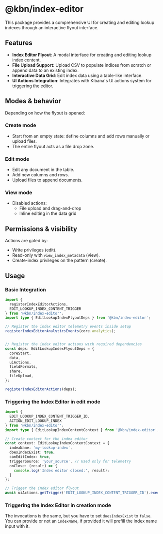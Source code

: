# @kbn/index-editor

This package provides a comprehensive UI for creating and editing lookup indexes through an interactive flyout interface.

## Features

- **Index Editor Flyout**: A modal interface for creating and editing lookup index content.
- **File Upload Support**: Upload CSV to populate indices from scratch or append data to an existing index.
- **Interactive Data Grid**: Edit index data using a table-like interface.
- **UI Actions Integration**: Integrates with Kibana's UI actions system for triggering the editor.

## Modes & behavior

Depending on how the flyout is opened:

### Create mode
- Start from an empty state: define columns and add rows manually or upload files.
- The entire flyout acts as a file drop zone.

### Edit mode
- Edit any document in the table.
- Add new columns and rows.
- Upload files to append documents.

### View mode
- Disabled actions:
  - File upload and drag-and-drop
  - Inline editing in the data grid

## Permissions & visibility

Actions are gated by:
- Write privileges (edit).
- Read-only with `view_index_metadata` (view).
- Create-index privileges on the pattern (create).

## Usage

### Basic Integration

```typescript
import { 
  registerIndexEditorActions,
  EDIT_LOOKUP_INDEX_CONTENT_TRIGGER 
} from '@kbn/index-editor';
import type { EditLookupIndexFlyoutDeps } from '@kbn/index-editor';

// Register the index editor telemetry events inside setup
registerIndexEditorAnalyticsEvents(core.analytics);


// Register the index editor actions with required dependencies
const deps: EditLookupIndexFlyoutDeps = {
  coreStart,
  data,
  uiActions,
  fieldFormats,
  share,
  fileUpload,
};

registerIndexEditorActions(deps);
```

### Triggering the Index Editor in edit mode

```typescript
import { 
  EDIT_LOOKUP_INDEX_CONTENT_TRIGGER_ID,
  ACTION_EDIT_LOOKUP_INDEX 
} from '@kbn/index-editor';
import type { EditLookupIndexContentContext } from '@kbn/index-editor';

// Create context for the index editor
const context: EditLookupIndexContentContext = {
  indexName: 'my-lookup-index',
  doesIndexExist: true,
  canEditIndex: true,
  triggerSource: 'your_source', // Used only for telemetry
  onClose: (result) => {
    console.log('Index editor closed:', result);
  }
};

// Trigger the index editor flyout
await uiActions.getTrigger('EDIT_LOOKUP_INDEX_CONTENT_TRIGGER_ID').exec(context);
```

### Triggering the Index Editor in creation mode
The invocations is the same, but you have to set `doesIndexExist` to `false`.
You can provide or not an `indexName`, if provided it will prefill the index name input with it.
